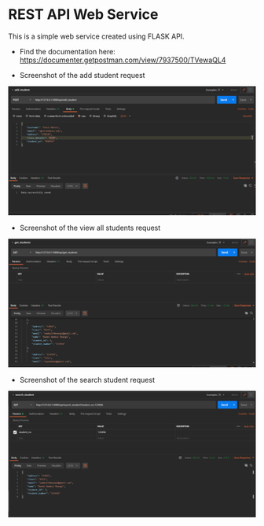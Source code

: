 # REST API Web Service
This is a simple web service created using FLASK API.

- Find the documentation here: https://documenter.getpostman.com/view/7937500/TVewaQL4

- Screenshot of the add student request

<img src = "/screenshots/Add_student API screenshot.PNG"
	alt = "Input lines"/>

- Screenshot of the view all students request

<img src = "/screenshots/Get_students API.PNG"
	alt = "Input lines"/>

- Screenshot of the search student request

<img src = "/screenshots/Search_student API screenshot.PNG"
	alt = "Input lines"/>